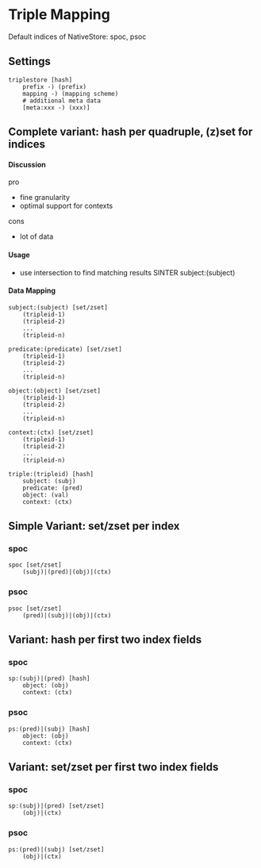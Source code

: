 # Triple Mapping

Default indices of NativeStore: spoc, psoc


## Settings

	triplestore [hash]
		prefix -) (prefix)
		mapping -) (mapping scheme)
		# additional meta data
		[meta:xxx -) (xxx)]


## Complete variant: hash per quadruple, (z)set for indices

#### Discussion

pro

* fine granularity
* optimal support for contexts

cons

* lot of data

#### Usage

* use intersection to find matching results
	SINTER subject:(subject)


#### Data Mapping

	subject:(subject) [set/zset]
		(tripleid-1)
		(tripleid-2)
		...
		(tripleid-n)
		
	predicate:(predicate) [set/zset]
		(tripleid-1)
		(tripleid-2)
		...
		(tripleid-n)
	
	object:(object) [set/zset]
		(tripleid-1)
		(tripleid-2)
		...
		(tripleid-n)
	
	context:(ctx) [set/zset]
		(tripleid-1)
		(tripleid-2)
		...
		(tripleid-n)
	
	triple:(tripleid) [hash]
		subject: (subj)
		predicate: (pred)
		object: (val)
		context: (ctx)


## Simple Variant: set/zset per index

### spoc
	spoc [set/zset]
		(subj)|(pred)|(obj)|(ctx)

### psoc
	psoc [set/zset]
		(pred)|(subj)|(obj)|(ctx)
	

## Variant: hash per first two index fields

### spoc
	sp:(subj)|(pred) [hash]
		object: (obj)
		context: (ctx)

### psoc
	ps:(pred)|(subj) [hash]
		object: (obj)
		context: (ctx)


## Variant: set/zset per first two index fields

### spoc
	sp:(subj)|(pred) [set/zset]
		(obj)|(ctx)
	

### psoc
	ps:(pred)|(subj) [set/zset]
		(obj)|(ctx)


